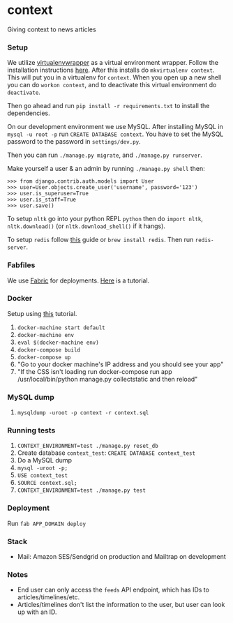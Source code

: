 # context

Giving context to news articles

### Setup

We utilize [virtualenvwrapper](http://virtualenvwrapper.readthedocs.org/en/latest/) as a virtual environment wrapper. Follow the installation instructions [here](http://virtualenvwrapper.readthedocs.org/en/latest/install.html). After this installs do `mkvirtualenv context`. This will put you in a virtualenv for `context`. When you open up a new shell you can do `workon context`, and to deactivate this virtual environment do `deactivate`.

Then go ahead and run `pip install -r requirements.txt` to install the dependencies.

On our development environment we use MySQL. After installing MySQL in `mysql -u root -p` run `CREATE DATABASE context`. You have to set the MySQL password to the password in `settings/dev.py`.

Then you can run `./manage.py migrate`, and `./manage.py runserver`.

Make yourself a user & an admin by running `./manage.py shell` then:

```
>>> from django.contrib.auth.models import User
>>> user=User.objects.create_user('username', password='123')
>>> user.is_superuser=True
>>> user.is_staff=True
>>> user.save()
```

To setup `nltk` go into your python REPL `python` then do `import nltk`, `nltk.download()` (or `nltk.download_shell()` if it hangs).

To setup `redis` follow [this](http://redis.io/topics/quickstart) guide or `brew install redis`. Then run `redis-server`.

### Fabfiles

We use [Fabric](http://fabfile.org/) for deployments. [Here](https://micropyramid.com/blog/automate-django-deployments-with-fabfile/) is a tutorial.

### Docker

Setup using [this](https://github.com/SykoTheKiD/DockerDjangoRest) tutorial.

1. `docker-machine start default`
2. `docker-machine env`
3. `eval $(docker-machine env)`
4. `docker-compose build`
5. `docker-compose up`
6. "Go to your docker machine's IP address and you should see your app"
7. "If the CSS isn't loading run docker-compose run app /usr/local/bin/python manage.py collectstatic and then reload"

### MySQL dump

1. `mysqldump -uroot -p context -r context.sql`

### Running tests

1. `CONTEXT_ENVIRONMENT=test ./manage.py reset_db`
2. Create database `context_test`: `CREATE DATABASE context_test`
3. Do a MySQL dump
4. `mysql -uroot -p;`
5. `USE context_test`
6. `SOURCE context.sql;`
7. `CONTEXT_ENVIRONMENT=test ./manage.py test`

### Deployment

Run `fab APP_DOMAIN deploy`

### Stack

- Mail: Amazon SES/Sendgrid on production and Mailtrap on development

### Notes

- End user can only access the `feeds` API endpoint, which has IDs to articles/timelines/etc.
- Articles/timelines don't list the information to the user, but user can look up with an ID.
